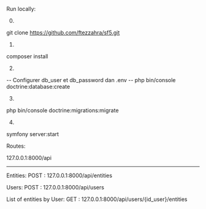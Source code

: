 Run locally:

0)
git clone https://github.com/ftezzahra/sf5.git

1)
composer install

2)
 -- Configurer db_user et db_password dan .env --
php bin/console doctrine:database:create

3)
php bin/console doctrine:migrations:migrate

4)
symfony server:start

Routes: 

127.0.0.1:8000/api
**************
Entities: 
POST : 127.0.0.1:8000/api/entities

Users: 
POST : 127.0.0.1:8000/api/users

List of entities by User:
GET : 127.0.0.1:8000/api/users/{id_user}/entities